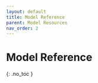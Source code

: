 ```yaml
---
layout: default
title: Model Reference
parent: Model Resources
nav_order: 2
---
```


# Model Reference
{: .no_toc }